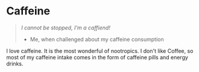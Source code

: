 # Caffeine

> *I cannot be stopped, I'm a caffiend!*
> - Me, when challenged about my caffeine consumption

I love caffeine. It is the most wonderful of nootropics. I don't like Coffee, so most of my caffeine intake comes in the form of caffeine pills and energy drinks.

